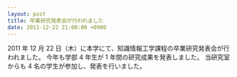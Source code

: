 ```yaml
---
layout: post
title: 卒業研究発表会が行われました
date: 2011-12-22 21:00:00 +0900
---
```


2011 年 12 月 22 日（木）に本学にて、知識情報工学課程の卒業研究発表会が行われました。
今年も学部 4 年生が 1 年間の研究成果を発表しました。
当研究室からも 4 名の学生が参加し、発表を行いました。